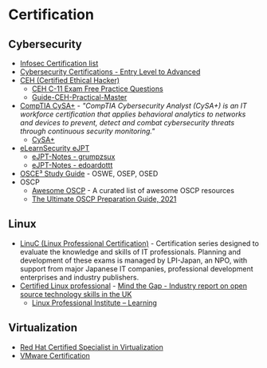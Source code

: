 # Certification

## Cybersecurity
- [Infosec Certification list](https://resources.infosecinstitute.com/certifications/)
- [Cybersecurity Certifications - Entry Level to Advanced](https://github.com/CyberSecurityUP/Cybersecurity-Certifications-Guide)
- [CEH (Certified Ethical Hacker)](https://www.eccouncil.org/programs/certified-ethical-hacker-ceh/)
  - [CEH C-11 Exam Free Practice Questions](https://certdemy.com/certified-ethical-hacker-exam-free-practice-questions/)
  - [Guide-CEH-Practical-Master](https://github.com/CyberSecurityUP/Guide-CEH-Practical-Master)
- [CompTIA CySA+](https://www.comptia.org/certifications/cybersecurity-analyst) - _"CompTIA Cybersecurity Analyst (CySA+) is an IT workforce certification that applies behavioral analytics to networks and devices to prevent, detect and combat cybersecurity threats through continuous security monitoring."_
  - [CySA+](https://github.com/ReefMeeter/CySA)
- [eLearnSecurity eJPT]()
  - [eJPT-Notes - grumpzsux](https://github.com/grumpzsux/eJPT-Notes)
  - [eJPT-Notes - edoardottt](https://github.com/edoardottt/eJPT-notes)
- [OSCE³ Study Guide](https://github.com/CyberSecurityUP/OSCE-Complete-Guide) - OSWE, OSEP, OSED
- OSCP
  - [Awesome OSCP](https://github.com/0x4D31/awesome-oscp) - A curated list of awesome OSCP resources
  - [The Ultimate OSCP Preparation Guide, 2021](https://johnjhacking.com/blog/the-oscp-preperation-guide-2020/)

## Linux
- [LinuC (Linux Professional Certification)](https://linuc.org/en/) - Certification series designed to evaluate the knowledge and skills of IT professionals. Planning and development of these exams is managed by LPI-Japan, an NPO, with support from major Japanese IT companies, professional development enterprises and industry publishers.
- [Certified Linux professional](https://www.lpi.org/) - [Mind the Gap - Industry report on open source technology skills in the UK](https://www.lpi.org/sites/default/files/Mind-The-Gap-Whitepaper.pdf)
  - [Linux Professional Institute – Learning](https://learning.lpi.org/en/)

## Virtualization
- [Red Hat Certified Specialist in Virtualization](https://www.redhat.com/en/services/certification/rhcs-virtualization)
- [VMware Certification](https://www.vmware.com/learning/certification.html)
